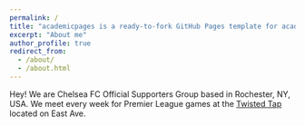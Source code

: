 ```yaml
---
permalink: /
title: "academicpages is a ready-to-fork GitHub Pages template for academic personal websites"
excerpt: "About me"
author_profile: true
redirect_from: 
  - /about/
  - /about.html
---
```


Hey! We are Chelsea FC Official Supporters Group based in Rochester, NY, USA. We meet every week for Premier League games at the [Twisted Tap](https://www.twistedtaproc.com) located on East Ave. 

